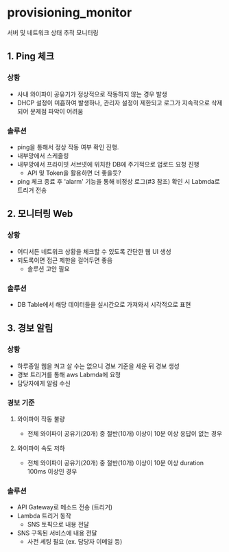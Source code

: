 # provisioning_monitor
서버 및 네트워크 상태 추적 모니터링

## 1. Ping 체크

### 상황
- 사내 와이파이 공유기가 정상적으로 작동하지 않는 경우 발생
- DHCP 설정이 미흡하여 발생하나, 관리자 설정이 제한되고 로그가 지속적으로 삭제되어 문제점 파악이 어려움

### 솔루션
- ping을 통해서 정상 작동 여부 확인 진행.
- 내부망에서 스케줄링
- 내부망에서 프라이빗 서브넷에 위치한 DB에 주기적으로 업로드 요청 진행
    - API 및 Token을 활용하면 더 좋을듯?
- ping 체크 종료 후 'alarm' 기능을 통해 비정상 로그(#3 참조) 확인 시 Labmda로 트리거 전송

## 2. 모니터링 Web

### 상황
- 어디서든 네트워크 상황을 체크할 수 있도록 간단한 웹 UI 생성
- 되도록이면 접근 제한을 걸어두면 좋음
    - 솔루션 고안 필요

### 솔루션
- DB Table에서 해당 데이터들을 실시간으로 가져와서 시각적으로 표현

## 3. 경보 알림

### 상황
- 하루종일 웹을 켜고 살 수는 없으니 경보 기준을 세운 뒤 경보 생성
- 경보 트리거를 통해 aws Labmda에 요청
- 담당자에게 알림 수신

### 경보 기준
1. 와이파이 작동 불량
    - 전체 와이파이 공유기(20개) 중 절반(10개) 이상이 10분 이상 응답이 없는 경우

2. 와이파이 속도 저하
    - 전체 와이파이 공유기(20개) 중 절반(10개) 이상이 10분 이상 duration 100ms 이상인 경우

### 솔루션
- API Gateway로 메소드 전송 (트리거)
- Lambda 트리거 동작
    - SNS 토픽으로 내용 전달
- SNS 구독된 서비스에 내용 전달
    - 사전 세팅 필요 (ex. 담당자 이메일 등)